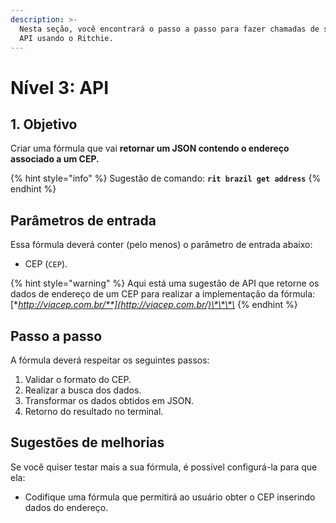 ```yaml
---
description: >-
  Nesta seção, você encontrará o passo a passo para fazer chamadas de serviços
  API usando o Ritchie.
---
```


# Nível 3: API

## 1. Objetivo

Criar uma fórmula que vai **retornar um JSON contendo o endereço associado a um CEP.**

{% hint style="info" %}
Sugestão de comando: **`rit brazil get address`**
{% endhint %}

## Parâmetros de entrada

Essa fórmula deverá conter \(pelo menos\) o parâmetro de entrada abaixo:

* CEP \(`CEP`\).

{% hint style="warning" %}
Aqui está uma sugestão de API que retorne os dados de endereço de um CEP para realizar a implementação da fórmula: [**http://viacep.com.br/**](http://viacep.com.br/)\*\*\*\*
{% endhint %}

## Passo a passo

A fórmula deverá respeitar os seguintes passos:

1. Validar o formato do CEP. 
2. Realizar a busca dos dados. 
3. Transformar os dados obtidos em JSON. 
4. Retorno do resultado no terminal.

## Sugestões de melhorias

Se você quiser testar mais a sua fórmula, é possível configurá-la para que ela:

* Codifique uma fórmula que permitirá ao usuário obter o CEP inserindo dados do endereço.

